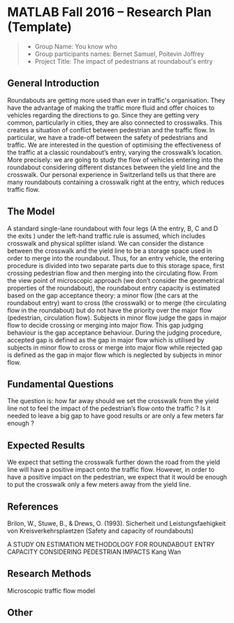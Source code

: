 # MATLAB Fall 2016 – Research Plan (Template)

> * Group Name: You know who
> * Group participants names: Bernet Samuel, Poitevin Joffrey
> * Project Title: The impact of pedestrians at roundabout's entry

## General Introduction

Roundabouts are getting more used than ever in traffic's organisation. They have the advantage of making the traffic more fluid and offer choices to vehicles regarding the directions to go. Since they are getting very common, particularly in cities, they are also connected to crosswalks. 
This creates a situation of conflict between pedestrian and the traffic flow. In particular, we have a trade-off between the safety of pedestrians and traffic.   We are interested in the question of optimising the effectiveness of the traffic at a classic roundabout’s entry, varying the crosswalk’s location. More precisely: we are going to study the flow of vehicles entering into the roundabout considering different distances between the yield line and the crosswalk. 
Our personal experience in Switzerland tells us that there are many roundabouts containing a crosswalk right at the entry, which reduces traffic flow. 

## The Model

A standard single-lane roundabout with four legs (A the entry, B, C and D the exits ) under the left-hand traffic rule is assumed, which includes crosswalk and physical splitter island. We can consider the distance between the crosswalk and the yield line to be a storage space used in order to merge into the roundabout. Thus, for an entry vehicle, the entering procedure is divided into two separate parts due to this storage space, first crossing pedestrian flow and then merging into the circulating flow.
From the view point of microscopic approach (we don’t consider the geometrical properties of the roundabout), the roundabout entry capacity is estimated based on the gap acceptance theory: a minor flow (the cars at the roundabout entry) want to cross (the crosswalk) or to merge (the circulating flow in the roundabout) but do not have the priority over the major flow (pedestrian, circulation flow). Subjects in minor flow judge the gaps in major flow to decide crossing or merging into major flow. This gap judging behaviour is the gap acceptance behaviour. During the judging procedure, accepted gap is defined as the gap in major flow which is utilised by subjects in minor flow to cross or merge into major flow while rejected gap is defined as the gap in major flow which is neglected by subjects in minor flow. 

## Fundamental Questions

The question is: how far away should we set the crosswalk from the yield line not to feel the impact of the pedestrian’s flow onto the traffic ? Is it needed to leave a big gap to have good results or are only a few meters far enough ? 

## Expected Results

We expect that setting the crosswalk further down the road from the yield line will have a positive impact onto the traffic flow. However, in order to have a positive impact on the pedestrian, we expect that it would be enough to put the crosswalk only a few meters away from the yield line.

## References 

Brilon, W., Stuwe, B., & Drews, O. (1993). Sicherheit und Leistungsfaehigkeit von Kreisverkehrsplaetzen (Safety and capacity of roundabouts)

A STUDY ON ESTIMATION METHODOLOGY FOR ROUNDABOUT ENTRY CAPACITY CONSIDERING PEDESTRIAN IMPACTS Kang Wan

## Research Methods

Microscopic traffic flow model

## Other


